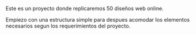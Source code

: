Este es un proyecto donde replicaremos 50 diseños web online.

Empiezo con una estructura simple para despues acomodar los elementos necesarios segun los requerimientos del proyecto.